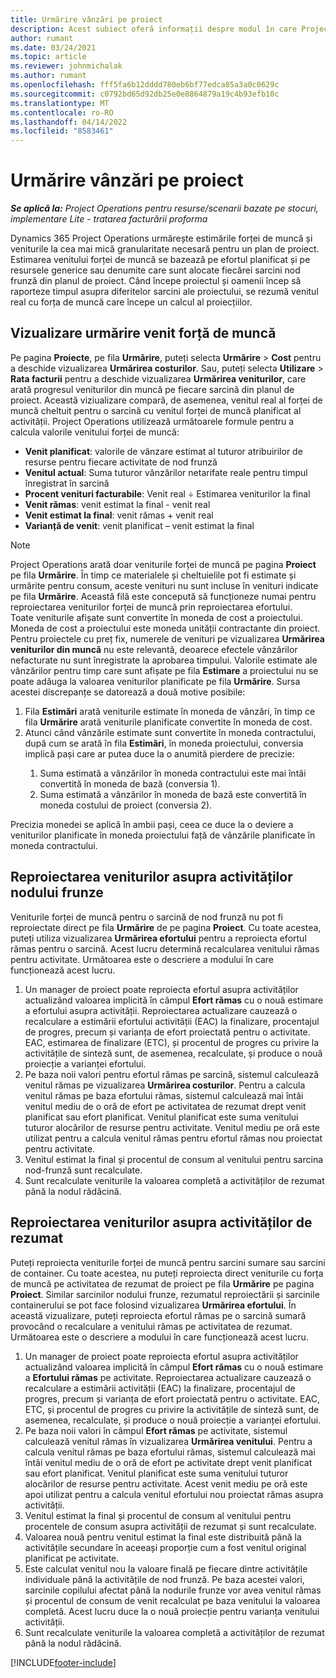 ```yaml
---
title: Urmărire vânzări pe proiect
description: Acest subiect oferă informații despre modul în care Project Operations urmărește progresul în raport cu venitul forței de muncă pentru un proiect.
author: rumant
ms.date: 03/24/2021
ms.topic: article
ms.reviewer: johnmichalak
ms.author: rumant
ms.openlocfilehash: fff5fa6b12dddd780eb6bf77edca85a3a0c0629c
ms.sourcegitcommit: c0792bd65d92db25e0e8864879a19c4b93efb10c
ms.translationtype: MT
ms.contentlocale: ro-RO
ms.lasthandoff: 04/14/2022
ms.locfileid: "8583461"
---
```

# <a name="project-sales-tracking"></a>Urmărire vânzări pe proiect

_**Se aplică la:** Project Operations pentru resurse/scenarii bazate pe stocuri, implementare Lite - tratarea facturării proforma_

Dynamics 365 Project Operations urmărește estimările forței de muncă și veniturile la cea mai mică granularitate necesară pentru un plan de proiect. Estimarea venitului forței de muncă se bazează pe efortul planificat și pe resursele generice sau denumite care sunt alocate fiecărei sarcini nod frunză din planul de proiect. Când începe proiectul și oamenii încep să raporteze timpul asupra diferitelor sarcini ale proiectului, se rezumă venitul real cu forța de muncă care începe un calcul al proiecțiilor.

## <a name="labor-revenue-tracking-view"></a>Vizualizare urmărire venit forță de muncă

Pe pagina **Proiecte**, pe fila **Urmărire**, puteți selecta **Urmărire** > **Cost** pentru a deschide vizualizarea **Urmărirea costurilor**. Sau, puteți selecta **Utilizare** > **Rata facturii** pentru a deschide vizualizarea **Urmărirea veniturilor**, care arată progresul veniturilor din muncă pe fiecare sarcină din planul de proiect. Această viziualizare compară, de asemenea, venitul real al forței de muncă cheltuit pentru o sarcină cu venitul forței de muncă planificat al activității. Project Operations utilizează următoarele formule pentru a calcula valorile venitului forței de muncă:

- **Venit planificat**: valorile de vânzare estimat al tuturor atribuirilor de resurse pentru fiecare activitate de nod frunză
- **Venitul actual**: Suma tuturor vânzărilor netarifate reale pentru timpul înregistrat în sarcină
- **Procent venituri facturabile**: Venit real ÷ Estimarea veniturilor la final
- **Venit rămas**: venit estimat la final - venit real
- **Venit estimat la final**: venit rămas + venit real
- **Varianță de venit**: venit planificat – venit estimat la final


> [!NOTE]
> Project Operations arată doar veniturile forței de muncă pe pagina **Proiect** pe fila **Urmărire**. În timp ce materialele și cheltuielile pot fi estimate și urmărite pentru consum, aceste venituri nu sunt incluse în venituri indicate pe fila **Urmărire**. Această filă este concepută să funcționeze numai pentru reproiectarea veniturilor forței de muncă prin reproiectarea efortului.  
> Toate veniturile afișate sunt convertite în moneda de cost a proiectului. Moneda de cost a proiectului este moneda unității contractante din proiect. Pentru proiectele cu preț fix, numerele de venituri pe vizualizarea **Urmărirea veniturilor din muncă** nu este relevantă, deoarece efectele vânzărilor nefacturate nu sunt înregistrate la aprobarea timpului.
> Valorile estimate ale vânzărilor pentru timp care sunt afișate pe fila **Estimare** a proiectului nu se poate adăuga la valoarea veniturilor planificate pe fila **Urmărire**. Sursa acestei discrepanțe se datorează a două motive posibile:
><ol>
   ><li> Fila <b>Estimări</b> arată veniturile estimate în moneda de vânzări, în timp ce fila <b>Urmărire</b> arată veniturile planificate convertite în moneda de cost. </li>
   ><li> Atunci când vânzările estimate sunt convertite în moneda contractului, după cum se arată în fila <b>Estimări</b>, în moneda proiectului, conversia implică pași care ar putea duce la o anumită pierdere de precizie: </li>
><ol>
><li> Suma estimată a vânzărilor în moneda contractului este mai întâi convertită în moneda de bază (conversia 1).</li>
><li> Suma estimată a vânzărilor în moneda de bază este convertită în moneda costului de proiect (conversia 2). </li>
></ol>
></ol>
> Precizia monedei se aplică în ambii pași, ceea ce duce la o deviere a veniturilor planificate în moneda proiectului față de vânzările planificate în moneda contractului.
   

## <a name="reprojecting-revenues-on-leaf-node-tasks"></a>Reproiectarea veniturilor asupra activităților nodului frunze

Veniturile forței de muncă pentru o sarcină de nod frunză nu pot fi reproiectate direct pe fila **Urmărire** de pe pagina **Proiect**. Cu toate acestea, puteți utiliza vizualizarea **Urmărirea efortului** pentru a reproiecta efortul rămas pentru o sarcină. Acest lucru determină recalcularea venitului rămas pentru activitate. Următoarea este o descriere a modului în care funcționează acest lucru.

1. Un manager de proiect poate reproiecta efortul asupra activităților actualizând valoarea implicită în câmpul **Efort rămas** cu o nouă estimare a efortului asupra activității. Reproiectarea actualizare cauzează o recalculare a estimării efortului activității (EAC) la finalizare, procentajul de progres, precum și varianța de efort proiectată pentru o activitate. EAC, estimarea de finalizare (ETC), și procentul de progres cu privire la activitățile de sinteză sunt, de asemenea, recalculate, și produce o nouă proiecție a varianței efortului.
2. Pe baza noii valori pentru efortul rămas pe sarcină, sistemul calculează venitul rămas pe vizualizarea **Urmărirea costurilor**. Pentru a calcula venitul rămas pe baza efortului rămas, sistemul calculează mai întâi venitul mediu de o oră de efort pe activitatea de rezumat drept venit planificat sau efort planificat. Venitul planificat este suma venitului tuturor alocărilor de resurse pentru activitate. Venitul mediu pe oră este utilizat pentru a calcula venitul rămas pentru efortul rămas nou proiectat pentru activitate.
3. Venitul estimat la final și procentul de consum al venitului pentru sarcina nod-frunză sunt recalculate.
4. Sunt recalculate veniturile la valoarea completă a activităților de rezumat până la nodul rădăcină.

## <a name="reprojecting-revenues-on-summary-tasks"></a>Reproiectarea veniturilor asupra activităților de rezumat

Puteți reproiecta veniturile forței de muncă pentru sarcini sumare sau sarcini de container. Cu toate acestea, nu puteți reproiecta direct veniturile cu forța de muncă pe activitatea de rezumat de proiect pe fila **Urmărire** pe pagina **Proiect**. Similar sarcinilor nodului frunze, rezumatul reproiectării și sarcinile containerului se pot face folosind vizualizarea **Urmărirea efortului**. În această vizualizare, puteți reproiecta efortul rămas pe o sarcină sumară provocând o recalculare a venitului rămas pe activitatea de rezumat. Următoarea este o descriere a modului în care funcționează acest lucru.

1. Un manager de proiect poate reproiecta efortul asupra activităților actualizând valoarea implicită în câmpul **Efort rămas** cu o nouă estimare a **Efortului rămas** pe activitate. Reproiectarea actualizare cauzează o recalculare a estimării activității (EAC) la finalizare, procentajul de progres, precum și varianța de efort proiectată pentru o activitate. EAC, ETC, și procentul de progres cu privire la activitățile de sinteză sunt, de asemenea, recalculate, și produce o nouă proiecție a varianței efortului.
2. Pe baza noii valori în câmpul **Efort rămas** pe activitate, sistemul calculează venitul rămas în vizualizarea **Urmărirea venitului**. Pentru a calcula venitul rămas pe baza efortului rămas, sistemul calculează mai întâi venitul mediu de o oră de efort pe activitate drept venit planificat sau efort planificat. Venitul planificat este suma venitului tuturor alocărilor de resurse pentru activitate. Acest venit mediu pe oră este apoi utilizat pentru a calcula venitul efortului nou proiectat rămas asupra activității.
3. Venitul estimat la final și procentul de consum al venitului pentru procentele de consum asupra activității de rezumat și sunt recalculate.
4. Valoarea nouă pentru venitul estimat la final este distribuită până la activitățile secundare în aceeași proporție cum a fost venitul original planificat pe activitate.
5. Este calculat venitul nou la valoare finală pe fiecare dintre activitățile individuale până la activitățile de nod frunză. Pe baza acestei valori, sarcinile copilului afectat până la nodurile frunze vor avea venitul rămas și procentul de consum de venit recalculat pe baza venitului la valoarea completă. Acest lucru duce la o nouă proiecție pentru varianța venitului activității. 
6. Sunt recalculate veniturile la valoarea completă a activităților de rezumat până la nodul rădăcină.


[!INCLUDE[footer-include](../includes/footer-banner.md)]

